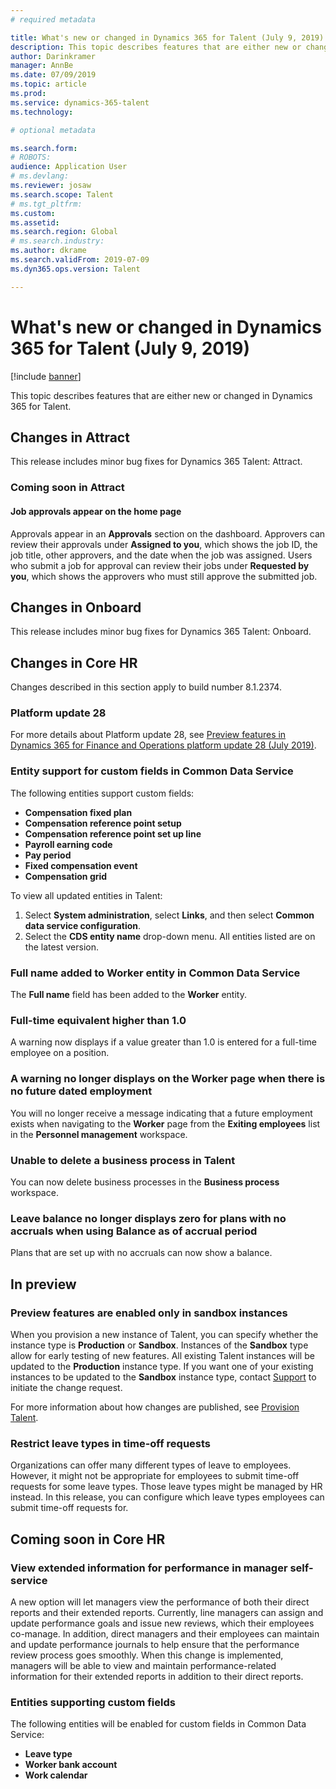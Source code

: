 ```yaml
---
# required metadata

title: What's new or changed in Dynamics 365 for Talent (July 9, 2019)
description: This topic describes features that are either new or changed in Microsoft Dynamics 365 for Talent.
author: Darinkramer
manager: AnnBe
ms.date: 07/09/2019
ms.topic: article
ms.prod: 
ms.service: dynamics-365-talent
ms.technology: 

# optional metadata

ms.search.form: 
# ROBOTS: 
audience: Application User
# ms.devlang: 
ms.reviewer: josaw
ms.search.scope: Talent
# ms.tgt_pltfrm: 
ms.custom: 
ms.assetid: 
ms.search.region: Global
# ms.search.industry: 
ms.author: dkrame
ms.search.validFrom: 2019-07-09
ms.dyn365.ops.version: Talent

---
```

# What's new or changed in Dynamics 365 for Talent (July 9, 2019)

[!include [banner](includes/banner.md)]

This topic describes features that are either new or changed in Dynamics 365 for Talent.

## Changes in Attract

This release includes minor bug fixes for Dynamics 365 Talent: Attract.

### Coming soon in Attract
#### Job approvals appear on the home page

Approvals appear in an **Approvals** section on the dashboard. Approvers can review their approvals under **Assigned to you**, which shows the job ID, the job title, other approvers, and the date when the job was assigned. Users who submit a job for approval can review their jobs under **Requested by you**, which shows the approvers who must still approve the submitted job.

## Changes in Onboard

This release includes minor bug fixes for Dynamics 365 Talent: Onboard.

## Changes in Core HR

Changes described in this section apply to build number 8.1.2374.

### Platform update 28

For more details about Platform update 28, see [Preview features in Dynamics 365 for Finance and Operations platform update 28 (July 2019)](https://docs.microsoft.com/en-us/dynamics365/unified-operations/fin-and-ops/get-started/whats-new-platform-update-28).

### Entity support for custom fields in Common Data Service 

The following entities support custom fields: 

- **Compensation fixed plan**
- **Compensation reference point setup**
- **Compensation reference point set up line**
- **Payroll earning code**
- **Pay period**
- **Fixed compensation event**
- **Compensation grid**

To view all updated entities in Talent:

1. Select **System administration**, select **Links**, and then select **Common data service configuration**.
2. Select the **CDS entity name** drop-down menu. All entities listed are on the latest version. 

###  Full name added to Worker entity in Common Data Service

The **Full name** field has been added to the **Worker** entity.

### Full-time equivalent higher than 1.0

A warning now displays if a value greater than 1.0 is entered for a full-time employee on a position. 

### A warning no longer displays on the Worker page when there is no future dated employment

You will no longer receive a message indicating that a future employment exists when navigating to the **Worker** page from the **Exiting employees** list in the **Personnel management** workspace. 

### Unable to delete a business process in Talent

You can now delete business processes in the **Business process** workspace.

### Leave balance no longer displays zero for plans with no accruals when using Balance as of accrual period

Plans that are set up with no accruals can now show a balance.

## In preview

### Preview features are enabled only in sandbox instances

When you provision a new instance of Talent, you can specify whether the instance type is **Production** or **Sandbox**. Instances of the **Sandbox** type allow for early testing of new features. All existing Talent instances will be updated to the **Production** instance type. If you want one of your existing instances to be updated to the **Sandbox** instance type, contact [Support](https://docs.microsoft.com/dynamics365/unified-operations/talent/talent-support) to initiate the change request.

For more information about how changes are published, see [Provision Talent](https://docs.microsoft.com/dynamics365/unified-operations/talent/provisioning-talent).

### Restrict leave types in time-off requests

Organizations can offer many different types of leave to employees. However, it might not be appropriate for employees to submit time-off requests for some leave types. Those leave types might be managed by HR instead. In this release, you can configure which leave types employees can submit time-off requests for. 

## Coming soon in Core HR

### View extended information for performance in manager self-service

A new option will let managers view the performance of both their direct reports and their extended reports. Currently, line managers can assign and update performance goals and issue new reviews, which their employees co-manage. In addition, direct managers and their employees can maintain and update performance journals to help ensure that the performance review process goes smoothly. When this change is implemented, managers will be able to view and maintain performance-related information for their extended reports in addition to their direct reports. 

### Entities supporting custom fields

The following entities will be enabled for custom fields in Common Data Service: 

- **Leave type**
- **Worker bank account**
- **Work calendar**
